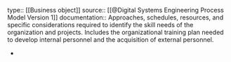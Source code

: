 type:: [[Business object]]
source:: [[@Digital Systems Engineering Process Model Version 1]]
documentation:: Approaches, schedules, resources, and specific considerations required to identify the skill needs of the organization and projects. Includes the organizational training plan needed to develop internal personnel and the acquisition of external personnel.

-